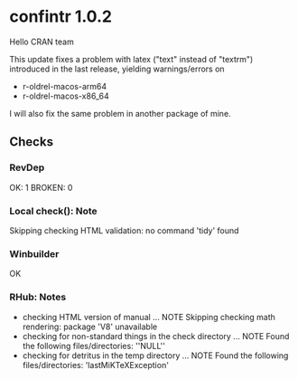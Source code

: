 # confintr 1.0.2

Hello CRAN team

This update fixes a problem with latex ("text" instead of "textrm") introduced in the last release, yielding warnings/errors on

- r-oldrel-macos-arm64
- r-oldrel-macos-x86_64

I will also fix the same problem in another package of mine.

## Checks

### RevDep

OK: 1
BROKEN: 0

### Local check(): Note

Skipping checking HTML validation: no command 'tidy' found

### Winbuilder

OK

### RHub: Notes

* checking HTML version of manual ... NOTE
Skipping checking math rendering: package 'V8' unavailable
* checking for non-standard things in the check directory ... NOTE
Found the following files/directories:
  ''NULL''
* checking for detritus in the temp directory ... NOTE
Found the following files/directories:
  'lastMiKTeXException'

